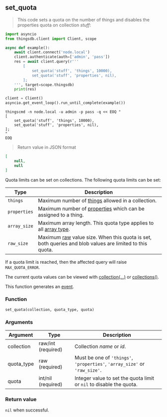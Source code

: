 ## set_quota

> This code sets a quota on the number of things and disables the properties quota on collection *stuff*:

```python
import asyncio
from thingsdb.client import Client, scope

async def example():
    await client.connect('node.local')
    client.authenticate(auth=['admin', 'pass'])
    res = await client.query(r'''
        [
            set_quota('stuff', 'things', 10000),
            set_quota('stuff', 'properties', nil),
        ];
    ''', target=scope.thingsdb)
    print(res)

client = Client()
asyncio.get_event_loop().run_until_complete(example())
```

```shell
thingscmd -n node.local -u admin -p pass -q << EOQ "
[
    set_quota('stuff', 'things', 10000),
    set_quota('stuff', 'properties', nil),
];
"
EOQ
```

> Return value in JSON format

```json
[
    null,
    null
]
```
Quota limits can be set on collections. The following quota limits can be set:

Type | Description
---- | -----------
`things` | Maximum number of [things](#thing) allowed in a collection.
`properties` | Maximum number of [properties](#properties) which can be assigned to a thing.
`array_size` | Maximum array length. This quota type applies to all [array type](#array-type).
`raw_size` | Maximum [raw](#string-raw) value size. When this quota is set, both queries and blob values are limited to this quota.

If a quota limit is reached, then the affected query will raise `MAX_QUOTA_ERROR`.

The current quota values can be viewed with [collection(...)](#collection) or [collections()](#collections).

This function generates an [event](#events).

### Function
`set_quota(collection, quota_type, quota)`

### Arguments
Argument | Type | Description
-------- | ---- | -----------
collection | raw/int (required) | Collection *name* or *id*.
quota_type | raw (required) | Must be one of `'things'`, `'properties'`, `'array_size'` or `'raw_size'`.
quota | int/nil (required) | Integer value to set the quota limit or `nil` to disable the quota.

### Return value
`nil` when successful.